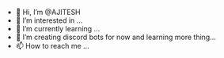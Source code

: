 - 👋 Hi, I’m @AJITESH
- 👀 I’m interested in ...
- 🌱 I’m currently learning ...
- 💞️ I’m creating discord bots for now and learning more thing...
- 📫 How to reach me ...

<!---
AJ1312/AJ1312 is a ✨ special ✨ repository because its `README.md` (this file) appears on your GitHub profile.
You can click the Preview link to take a look at your changes.
--->
